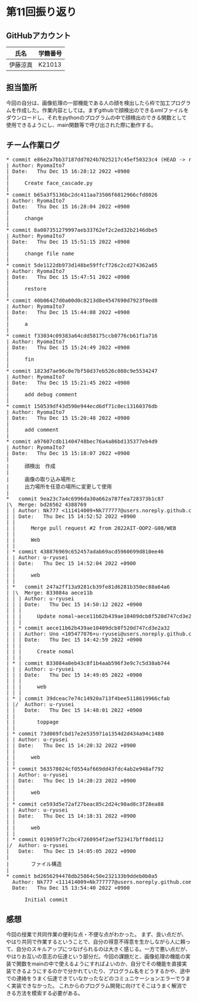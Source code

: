 # 第11回振り返り

## GitHubアカウント
| 氏名           | 学籍番号    | 
| -------------- | ----------- | 
| 伊藤涼真    | K21013      | 

## 担当箇所　　
今回の自分は、画像処理の一部機能である人の顔を検出したら枠で加工プログラムを作成した。作業内容としては。まずgithubで顔検出のできるxmlファイルをダウンロードし、それをpythonのプログラムの中で顔検出のできる関数として使用できるようにし、main関数等で呼び出された際に動作する。

## チーム作業ログ
<pre>
* commit e86e2a7bb37187dd7024b7025217c45ef50323c4 (HEAD -> ryoma_image_processing_facecheck, origin/ryoma_image_processing_facecheck)
| Author: RyomaIto7 <k21013kk@aitech.ac.jp>
| Date:   Thu Dec 15 16:28:12 2022 +0900
| 
|     Create face_cascade.py
| 
* commit b65a3f5136bc2dc411aa73506f6812966cfd8026
| Author: RyomaIto7 <k21013kk@aitech.ac.jp>
| Date:   Thu Dec 15 16:28:04 2022 +0900
| 
|     change
| 
* commit 8a007351279997aeb33762ef2c2ed32b2146dbe5
| Author: RyomaIto7 <k21013kk@aitech.ac.jp>
| Date:   Thu Dec 15 15:51:15 2022 +0900
| 
|     change file name
| 
* commit 5de1122db973d148be59ffcf726c2cd274362a65
| Author: RyomaIto7 <k21013kk@aitech.ac.jp>
| Date:   Thu Dec 15 15:47:51 2022 +0900
| 
|     restore
| 
* commit 40b06427d0a00d0c8213d8e4547690d7923f0ed8
| Author: RyomaIto7 <k21013kk@aitech.ac.jp>
| Date:   Thu Dec 15 15:44:08 2022 +0900
| 
|     a
| 
* commit f33034c09383a64cdd58175ccb0776cb61f1a716
| Author: RyomaIto7 <k21013kk@aitech.ac.jp>
| Date:   Thu Dec 15 15:24:49 2022 +0900
| 
|     fin
| 
* commit 1823d7ae96c0e7bf50d37eb526c080c9e5534247
| Author: RyomaIto7 <k21013kk@aitech.ac.jp>
| Date:   Thu Dec 15 15:21:45 2022 +0900
| 
|     add debug comment
| 
* commit 150539df43d590e944ecd6df71c0ec13160376db
| Author: RyomaIto7 <k21013kk@aitech.ac.jp>
| Date:   Thu Dec 15 15:20:48 2022 +0900
| 
|     add comment
| 
* commit a97607cdb11404748bec76a4a86bd135377eb4d9
| Author: RyomaIto7 <k21013kk@aitech.ac.jp>
| Date:   Thu Dec 15 15:18:07 2022 +0900
| 
|     顔検出　作成
|     
|     画像の取り込み場所と
|     出力場所を任意の場所に変更して使用
|   
*   commit 9ea23c7a4c6996da30a662a787fea728373b1c87
|\  Merge: bd26562 4388769
| | Author: Nk777 <111414009+Nk777777@users.noreply.github.com>
| | Date:   Thu Dec 15 14:52:52 2022 +0900
| | 
| |     Merge pull request #2 from 2022AIT-OOP2-G08/WEB
| |     
| |     Web
| | 
| * commit 438876969c652457adab69acd5960699d810ee46
| | Author: u-ryusei <k20233kk@aitech.ac.jp>
| | Date:   Thu Dec 15 14:52:04 2022 +0900
| | 
| |     web
| |   
| *   commit 247a2ff13a9281cb39fe81d6281b350ec88a64a6
| |\  Merge: 833084a aece11b
| | | Author: u-ryusei <k20233kk@aitech.ac.jp>
| | | Date:   Thu Dec 15 14:50:12 2022 +0900
| | | 
| | |     Update nomal~aece11b62b439ae10409dcb8f520d747cd3e2a32
| | | 
| | * commit aece11b62b439ae10409dcb8f520d747cd3e2a32
| | | Author: Uno <105477076+u-ryusei@users.noreply.github.com>
| | | Date:   Thu Dec 15 14:42:59 2022 +0900
| | | 
| | |     Create nomal
| | | 
| * | commit 833084a0eb43c8f1b4aab596f3e9c7c5d38ab744
| | | Author: u-ryusei <k20233kk@aitech.ac.jp>
| | | Date:   Thu Dec 15 14:49:05 2022 +0900
| | | 
| | |     web
| | | 
| * | commit 39dceac7e74c14920a713f4bee5118619966cfab
| |/  Author: u-ryusei <k20233kk@aitech.ac.jp>
| |   Date:   Thu Dec 15 14:48:01 2022 +0900
| |   
| |       toppage
| | 
| * commit 73d069fcbd17e2e535971a1354d2d434a94c1480
| | Author: u-ryusei <k20233kk@aitech.ac.jp>
| | Date:   Thu Dec 15 14:20:32 2022 +0900
| | 
| |     web
| | 
| * commit 563578024cf0554af669dd43fdc4ab2e948af792
| | Author: u-ryusei <k20233kk@aitech.ac.jp>
| | Date:   Thu Dec 15 14:20:23 2022 +0900
| | 
| |     web
| | 
| * commit ce593d5e72af27beac85c2d24c90ad8c3f28ea88
| | Author: u-ryusei <k20233kk@aitech.ac.jp>
| | Date:   Thu Dec 15 14:18:31 2022 +0900
| | 
| |     web
| | 
| * commit 019059f7c2bc47260954f2aef523417bff8dd112
|/  Author: u-ryusei <k20233kk@aitech.ac.jp>
|   Date:   Thu Dec 15 14:05:05 2022 +0900
|   
|       ファイル構造
| 
* commit bd2656294478db25864c50e232133b9ddeb0b0a5
  Author: Nk777 <111414009+Nk777777@users.noreply.github.com>
  Date:   Thu Dec 15 13:54:40 2022 +0900
  
      Initial commit
</pre>

## 感想
今回の授業で共同作業の便利な点・不便な点がわかった。
まず、良い点だが、やはり共同で作業するということで、自分の得意不得意を生かしながら人に頼って、自分のスキルアップにつなげられるのは大きく感じる。一方で悪い点だが、やはりお互いの意志の伝達という部分だ。今回の課題だと、画像処理の機能の実装で関数をmainの中で使えるようにすればよいのか、自分でその機能を直接実装できるようにするのかで分かれていたり、プログラム名をどうするかや、途中での連絡をうまく伝達できていなかったなどのコミュニケーションエラーでうまく実装できなかった。
これからのプログラム開発に向けてそこはうまく解消できる方法を模索する必要がある。

